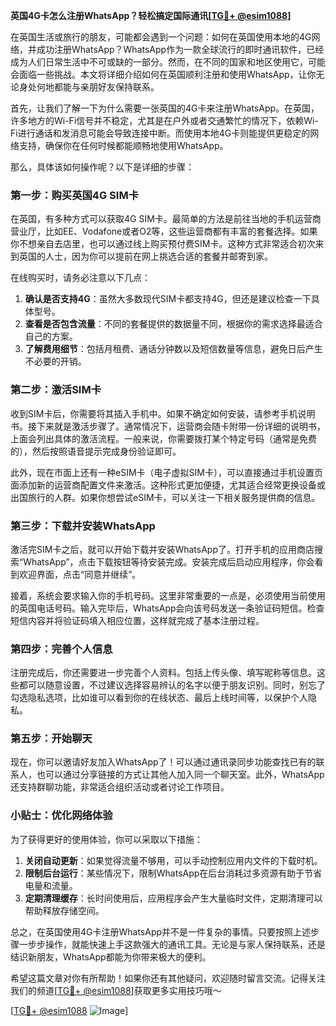 **英国4G卡怎么注册WhatsApp？轻松搞定国际通讯[[TG💪+ @esim1088](https://t.me/s/esim1088)]**

在英国生活或旅行的朋友，可能都会遇到一个问题：如何在英国使用本地的4G网络，并成功注册WhatsApp？WhatsApp作为一款全球流行的即时通讯软件，已经成为人们日常生活中不可或缺的一部分。然而，在不同的国家和地区使用它，可能会面临一些挑战。本文将详细介绍如何在英国顺利注册和使用WhatsApp，让你无论身处何地都能与亲朋好友保持联系。

首先，让我们了解一下为什么需要一张英国的4G卡来注册WhatsApp。在英国，许多地方的Wi-Fi信号并不稳定，尤其是在户外或者交通繁忙的情况下，依赖Wi-Fi进行通话和发消息可能会导致连接中断。而使用本地4G卡则能提供更稳定的网络支持，确保你在任何时候都能顺畅地使用WhatsApp。

那么，具体该如何操作呢？以下是详细的步骤：

### 第一步：购买英国4G SIM卡

在英国，有多种方式可以获取4G SIM卡。最简单的方法是前往当地的手机运营商营业厅，比如EE、Vodafone或者O2等，这些运营商都有丰富的套餐选择。如果你不想亲自去店里，也可以通过线上购买预付费SIM卡。这种方式非常适合初次来到英国的人士，因为你可以提前在网上挑选合适的套餐并邮寄到家。

在线购买时，请务必注意以下几点：
1. **确认是否支持4G**：虽然大多数现代SIM卡都支持4G，但还是建议检查一下具体型号。
2. **查看是否包含流量**：不同的套餐提供的数据量不同，根据你的需求选择最适合自己的方案。
3. **了解费用细节**：包括月租费、通话分钟数以及短信数量等信息，避免日后产生不必要的开销。

### 第二步：激活SIM卡

收到SIM卡后，你需要将其插入手机中。如果不确定如何安装，请参考手机说明书。接下来就是激活步骤了。通常情况下，运营商会随卡附带一份详细的说明书，上面会列出具体的激活流程。一般来说，你需要拨打某个特定号码（通常是免费的），然后按照语音提示完成身份验证即可。

此外，现在市面上还有一种eSIM卡（电子虚拟SIM卡），可以直接通过手机设置页面添加新的运营商配置文件来激活。这种形式更加便捷，尤其适合经常更换设备或出国旅行的人群。如果你想尝试eSIM卡，可以关注一下相关服务提供商的信息。

### 第三步：下载并安装WhatsApp

激活完SIM卡之后，就可以开始下载并安装WhatsApp了。打开手机的应用商店搜索“WhatsApp”，点击下载按钮等待安装完成。安装完成后启动应用程序，你会看到欢迎界面，点击“同意并继续”。

接着，系统会要求输入你的手机号码。这里非常重要的一点是，必须使用当前使用的英国电话号码。输入完毕后，WhatsApp会向该号码发送一条验证码短信。检查短信内容并将验证码填入相应位置，这样就完成了基本注册过程。

### 第四步：完善个人信息

注册完成后，你还需要进一步完善个人资料。包括上传头像、填写昵称等信息。这些都可以随意设置，不过建议选择容易辨认的名字以便于朋友识别。同时，别忘了勾选隐私选项，比如谁可以看到你的在线状态、最后上线时间等，以保护个人隐私。

### 第五步：开始聊天

现在，你可以邀请好友加入WhatsApp了！可以通过通讯录同步功能查找已有的联系人，也可以通过分享链接的方式让其他人加入同一个聊天室。此外，WhatsApp还支持群聊功能，非常适合组织活动或者讨论工作项目。

### 小贴士：优化网络体验

为了获得更好的使用体验，你可以采取以下措施：
1. **关闭自动更新**：如果觉得流量不够用，可以手动控制应用内文件的下载时机。
2. **限制后台运行**：某些情况下，限制WhatsApp在后台消耗过多资源有助于节省电量和流量。
3. **定期清理缓存**：长时间使用后，应用程序会产生大量临时文件，定期清理可以帮助释放存储空间。

总之，在英国使用4G卡注册WhatsApp并不是一件复杂的事情。只要按照上述步骤一步步操作，就能快速上手这款强大的通讯工具。无论是与家人保持联系，还是结识新朋友，WhatsApp都能为你带来极大的便利。

希望这篇文章对你有所帮助！如果你还有其他疑问，欢迎随时留言交流。记得关注我们的频道[[TG💪+ @esim1088](https://t.me/s/esim1088)]获取更多实用技巧哦～ 

[[TG💪+ @esim1088](https://t.me/s/esim1088) ![Image](https://i.postimg.cc/4NQfJmqS/Snipaste-2025-05-13-00-14-12.png)]